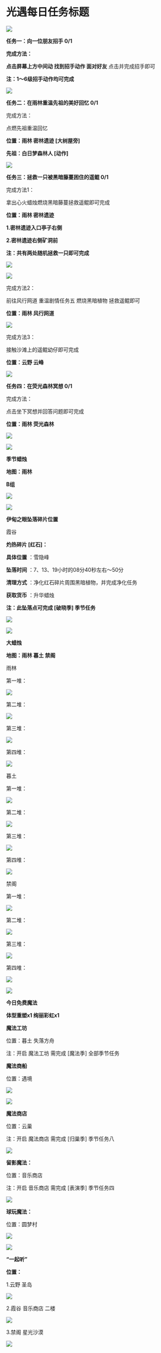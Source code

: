 # 光遇每日任务标题
![](https://img.166.net/reunionpub/1_kol_20250525_393091b99c0172e2bab453bc4f3cf59c.jpeg)

**任务一：向一位朋友招手 0/1**

 **完成方法：**

 **点击屏幕上方中间动 找到招手动作  面对好友** 点击并完成招手即可

 **注：1～6级招手动作均可完成**

![](https://img.166.net/reunionpub/1_kol_20250525_148a38035788d74fb8af068e28058aae.jpeg)

 **任务二：在雨林重温先祖的美好回忆 0/1**

完成方法：

点燃先祖重温回忆

 **位置：雨林 密林遗迹 [大树屋旁]**

 **先祖：白日梦森林人 [动作]**

![](https://img.166.net/reunionpub/1_kol_20250525_807984f9eac5e75022b5db3e27612446.png)

 **任务三：拯救一只被黑暗藤蔓困住的遥鲲 0/1**

完成方法1：

拿出心火蜡烛燃烧黑暗藤蔓拯救遥鲲即可完成

 **位置：雨林 密林遗迹**

 **1.密林遗迹入口亭子右侧**

 **2.密林遗迹右侧矿洞前**

 **注：共有两处随机拯救一只即可完成**

![](https://img.166.net/reunionpub/1_kol_20250525_9229b6bed470ea5d76ce6c7d4c722bb2.jpeg)

![](https://img.166.net/reunionpub/1_kol_20250525_684c6ca3013dabc82740e003f21e2b0a.jpeg)

完成方法2：

前往风行网道 重温剧情任务五 燃烧黑暗植物 拯救遥鲲即可

 **位置：雨林 风行网道**

![](https://img.166.net/reunionpub/1_kol_20250525_640c1e0c791a4de5c3d9c6f526f7d534.png)

完成方法3：

接触沙滩上的遥鲲幼仔即可完成

 **位置：云野 云峰**

![](https://img.166.net/reunionpub/1_kol_20250525_1c36cc496a74f7d14e4f8049ba23da48.jpeg)

 **任务四：在荧光森林冥想 0/1**

完成方法：

点击坐下冥想并回答问题即可完成

 **位置：雨林 荧光森林**

![](https://img.166.net/reunionpub/1_kol_20250525_5b47fd3a02bc36ff6577df53d4da7249.jpeg)

![](https://img.166.net/reunionpub/ds/kol_server/20240717/003917-8p704dsqv9.png)

 **季节蜡烛**

 **地图：雨林**

 **B组**

![](https://img.166.net/reunionpub/1_kol_20250525_8a8c1b0aab0381d8c2a4b18d7e87e8a9.jpeg)

![](https://img.166.net/reunionpub/ds/kol_server/20240717/003917-8p704dsqv9.png)

 **伊甸之眼坠落碎片位置**

霞谷

 **灼热碎片 [红石]：**

 **具体位置** ：雪隐峰

 **坠落时间** ：7、13、19小时的08分40秒左右～50分

 **清理方式** ：净化红石碎片周围黑暗植物，并完成净化任务

 **获取货币** ：升华蜡烛

 **注：此坠落点可完成  [破晓季] 季节任务**

![](https://img.166.net/reunionpub/1_kol_20250525_2e6af422354a4734d5da670a89777d27.jpeg)

![](https://img.166.net/reunionpub/ds/kol_server/20240717/003917-8p704dsqv9.png)

 **大蜡烛**

 **地图：雨林 暮土 禁阁**

雨林

第一堆：

**![](https://img.166.net/reunionpub/1_kol_20250427_667bba73f898350f6a27d1cf8d57152a.jpeg)**

第二堆：

**![](https://img.166.net/reunionpub/1_kol_20250427_33aea8cd52d2e7ff381c878350f3dd7e.jpeg)**

第三堆：

**![](https://img.166.net/reunionpub/1_kol_20250427_a77863622281a5747ddcc19cfff1d416.jpeg)**

第四堆：

**![](https://img.166.net/reunionpub/1_kol_20250427_86695693cb1825714bb4ae8ba4e61477.jpeg)**

暮土

第一堆：

**![](https://img.166.net/reunionpub/1_kol_20250427_c32339b987e13ca3c31f721b30b59788.jpeg)**

第二堆：

**![](https://img.166.net/reunionpub/1_kol_20250427_e0c4db88d832b61a6537cbf32aace646.jpeg)**

第三堆：

**![](https://img.166.net/reunionpub/1_kol_20250427_110dbd5e79178c5ebf21d776cb2f61dc.jpeg)**

第四堆：

**![](https://img.166.net/reunionpub/1_kol_20250427_b33ae0539089416b3b97ea9d2834b235.jpeg)**

禁阁

第一堆：

**![](https://img.166.net/reunionpub/1_kol_20250427_6e5129db7159fbdf36b22e9f1a59534e.jpeg)**

第二堆：

**![](https://img.166.net/reunionpub/1_kol_20250427_cc80f6585bf0bf98c210ec8459f527b4.jpeg)**

第三堆：

**![](https://img.166.net/reunionpub/1_kol_20250427_160ccaea957d9770f8a2a887438c290c.jpeg)**

第四堆：

**![](https://img.166.net/reunionpub/1_kol_20250427_6c3d889ce5bfeaa40fb8810a93c4b5cb.jpeg)**

**![](https://img.166.net/reunionpub/ds/kol_server/20250427/000742-yalc6f3ewi.png)**

 **今日免费魔法**

 **体型重塑x1 绚丽彩虹x1**

 **魔法工坊**

位置：暮土 失落方舟

注：开启 魔法工坊 需完成 [魔法季] 全部季节任务

 **魔法商船**

位置：遇境

**![](https://img.166.net/reunionpub/1_kol_20250427_4eabe061e9ec1e4695563d56223a8e18.png)**

**![](https://img.166.net/reunionpub/1_kol_20250427_3fe8bb4c8214129487e58517d207a507.jpeg)**

 **魔法商店**

位置：云巢

注：开启 魔法商店 需完成 [归巢季] 季节任务八

**![](https://img.166.net/reunionpub/1_kol_20250427_b6bd1694ee968d47ede5700de6cb90fe.jpeg)**

 **留影魔法：**

位置：音乐商店

注：开启 音乐商店 需完成 [表演季] 季节任务四

**![](https://img.166.net/reunionpub/1_kol_20241114_df085ae1ffe6124a91be894305a75b54.jpeg)**

 **球玩魔法：**

位置：圆梦村

![](https://img.166.net/reunionpub/1_kol_20241114_fe7f834ee8d5f2e2abc828a14fa10870.png)

![](https://img.166.net/reunionpub/ds/kol_server/20240717/003917-8p704dsqv9.png)

 **“一起听”**

 **位置：**

1.云野 圣岛

![](https://img.166.net/reunionpub/1_kol_20241114_d3ab2a60b74e81a2f1ca25e32a872077.jpeg)

2.霞谷 音乐商店 二楼

![](https://img.166.net/reunionpub/1_kol_20241114_c847c1ccc28766421e8613dde03b97b5.jpeg)

3.禁阁 星光沙漠

![](https://img.166.net/reunionpub/1_kol_20241114_b3ef53b52de5968f0c39b6831ceed2e1.png)

